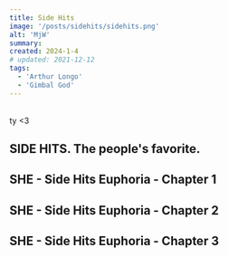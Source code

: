 ```yaml
---
title: Side Hits
image: '/posts/sidehits/sidehits.png'
alt: 'MjW'
summary: 
created: 2024-1-4
# updated: 2021-12-12
tags:
  - 'Arthur Longo'
  - 'Gimbal God'
---
```


<br/>
ty <3

## SIDE HITS. The people's favorite.

<script>
  import { YouTube } from 'sveltekit-embed'
</script>

<YouTube youTubeId="Ewf5nFWbPxA" />

## SHE - Side Hits Euphoria - Chapter 1

<YouTube youTubeId="-p_Nu4AHM6Q" />

## SHE - Side Hits Euphoria - Chapter 2

<YouTube youTubeId="o4PkJab6Mj8" />

## SHE - Side Hits Euphoria - Chapter 3

<YouTube youTubeId="DRruzeLwB-o" />
